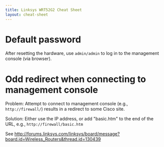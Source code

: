 ```yaml
---
title: Linksys WRT52G2 Cheat Sheet
layout: cheat-sheet
---
```


# Default password

After resetting the hardware, use `admin/admin` to log in to the management
console (via browser).

# Odd redirect when connecting to management console

Problem: Attempt to connect to management console (e.g.,
`http://firewall/`) results in a redirect to some Cisco site.

Solution: Either use the IP address, or add "basic.htm" to the end of the
URL, e.g., `http://firewall/basic.htm`

See <http://forums.linksys.com/linksys/board/message?board.id=Wireless_Routers&thread.id=130439>
